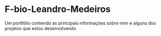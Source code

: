 # F-bio-Leandro-Medeiros
Um portfólio contendo as principais informações sobre mim e alguns dos projetos que estou desenvolvendo
